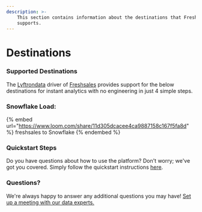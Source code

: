 ```yaml
---
description: >-
    This section contains information about the destinations that Freshsales
    supports.
---
```


# Destinations

### Supported Destinations

The [Lyftrondata](https://www.lyftrondata.com/) driver of [Freshsales](https://www.lyftrondata.com/integration/freshsales/) provides support for the below destinations for instant analytics with no engineering in just 4 simple steps.

### Snowflake Load:

{% embed url="https://www.loom.com/share/11d305dcacee4ca9887158c167f5fa8d" %}
freshsales to Snowflake
{% endembed %}

### Quickstart Steps

Do you have questions about how to use the platform? Don't worry; we've got you covered. Simply follow the quickstart instructions [here](../../../quickstart-steps.md).

### Questions? <a href="#questions" id="questions"></a>

We're always happy to answer any additional questions you may have! [Set up a meeting with our data experts.](https://www.lyftrondata.com/book-a-meeting/)
